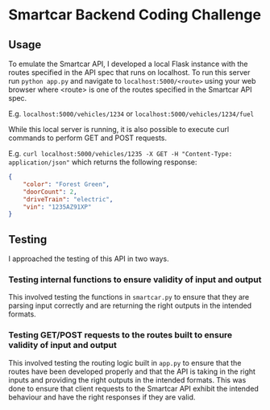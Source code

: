 # Smartcar Backend Coding Challenge

## Usage
To emulate the Smartcar API, I developed a local Flask instance with the routes specified in the API spec that runs on localhost. To run this server run `python app.py` and navigate to `localhost:5000/<route>` using your web browser where &lt;route&gt; is one of the routes specified in the Smartcar API spec.

E.g. `localhost:5000/vehicles/1234` or `localhost:5000/vehicles/1234/fuel`

While this local server is running, it is also possible to execute curl commands to perform GET and POST requests.

E.g. `curl localhost:5000/vehicles/1235 -X GET -H "Content-Type: application/json"` which returns the following response:

```json
{
    "color": "Forest Green",
    "doorCount": 2,
    "driveTrain": "electric",
    "vin": "1235AZ91XP"
}
```

## Testing
I approached the testing of this API in two ways.

### Testing internal functions to ensure validity of input and output

This involved testing the functions in `smartcar.py` to ensure that they are parsing input correctly and are returning the right outputs in the intended formats.

### Testing GET/POST requests to the routes built to ensure validity of input and output

This involved testing the routing logic built in `app.py` to ensure that the routes have been developed properly and that the API is taking in the right inputs and providing the right outputs in the intended formats. This was done to ensure that client requests to the Smartcar API exhibit the intended behaviour and have the right responses if they are valid.